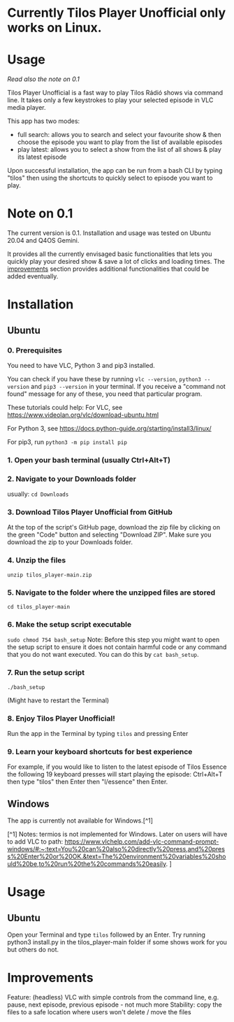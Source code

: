 # Currently Tilos Player Unofficial only works on Linux.
# Usage
*Read also the note on 0.1*

Tilos Player Unofficial is a fast way to play Tilos Rádió shows via command line.
It takes only a few keystrokes to play your selected episode in VLC media player.

This app has two modes:
- full search: allows you to search and select your favourite show & then choose the episode you want to play from the list of available episodes
- play latest: allows you to select a show from the list of all shows & play its latest episode

Upon successful installation, the app can be run from a bash CLI by typing "tilos" then using the shortcuts to quickly select to episode you want to play.

# Note on 0.1

The current version is 0.1. Installation and usage was tested on Ubuntu 20.04 and Q4OS Gemini.

It provides all the currently envisaged basic functionalities that lets you quickly play
your desired show & save a lot of clicks and loading times. The [improvements](#improvements)
section provides additional functionalities that could be added eventually.

# Installation
## Ubuntu
### 0. Prerequisites
You need to have VLC, Python 3 and pip3 installed.

You can check if you have these by running `vlc --version`, `python3 --version` and `pip3 --version`
in your terminal. If you receive a "command not found" message for any of these, you need that particular
program.

These tutorials could help:
For VLC, see https://www.videolan.org/vlc/download-ubuntu.html

For Python 3, see https://docs.python-guide.org/starting/install3/linux/

For pip3, run `python3 -m pip install pip`

### 1. Open your bash terminal (usually Ctrl+Alt+T)

### 2. Navigate to your Downloads folder
usually: `cd Downloads`

### 3. Download Tilos Player Unofficial from GitHub
At the top of the script's GitHub page, download the zip file by clicking on the green "Code" button
and selecting "Download ZIP". Make sure you download the zip to your Downloads folder.

### 4. Unzip the files
`unzip tilos_player-main.zip`

### 5. Navigate to the folder where the unzipped files are stored
`cd tilos_player-main`

### 6. Make the setup script executable
`sudo chmod 754 bash_setup`
Note: Before this step you might want to open the setup script to ensure it does not contain
harmful code or any command that you do not want executed. You can do this by `cat bash_setup`.

### 7. Run the setup script
`./bash_setup`

(Might have to restart the Terminal)

### 8. Enjoy Tilos Player Unofficial!
Run the app in the Terminal by typing `tilos` and pressing Enter

### 9. Learn your keyboard shortcuts for best experience
For example, if you would like to listen to the latest episode of Tilos Essence the following 19
keyboard presses will start playing the episode: Ctrl+Alt+T then type "tilos" then Enter then
"l/essence" then Enter.

## Windows
The app is currently not available for Windows.[^1]

[^1] Notes: termios is not implemented for Windows. Later on users will have to add VLC to path:
https://www.vlchelp.com/add-vlc-command-prompt-windows/#:~:text=You%20can%20also%20directly%20press,and%20press%20Enter%20or%20OK.&text=The%20environment%20variables%20should%20be,to%20run%20the%20commands%20easily.
]

# Usage
## Ubuntu
Open your Terminal and type `tilos` followed by an Enter.
Try running python3 install.py in the tilos_player-main folder if some shows work for you but others do not.

# Improvements
Feature: (headless) VLC with simple controls from the command line, e.g. pause, next episode, previous episode - not much more
Stability: copy the files to a safe location where users won't delete / move the files